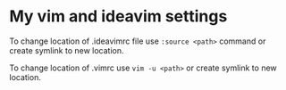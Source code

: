 # My vim and ideavim settings

To change location of .ideavimrc file use `:source <path>` command or create symlink to new location.

To change location of .vimrc use `vim -u <path>` or create symlink to new location.


